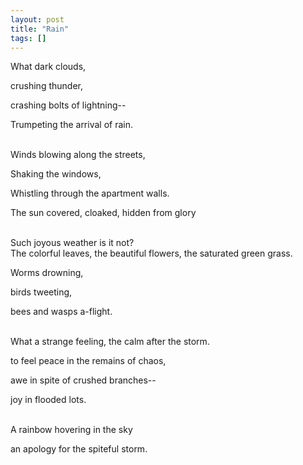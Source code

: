 ```yaml
---
layout: post
title: "Rain"
tags: []
---
```

What dark clouds, 

crushing thunder, 

crashing bolts of lightning--

Trumpeting the arrival of rain.

<br>
Winds blowing along the streets, 

Shaking the windows, 

Whistling through the apartment walls. 

The sun covered, cloaked, hidden from glory 

<br>
Such joyous weather is it not?

<br>
The colorful leaves, the beautiful flowers, the saturated green grass.

Worms drowning,

birds tweeting, 

bees and wasps a-flight.

<br>
What a strange feeling, the calm after the storm.

to feel peace in the remains of chaos,

awe in spite of crushed branches--

joy in flooded lots. 

<br>
A rainbow hovering in the sky

an apology for the spiteful storm. 